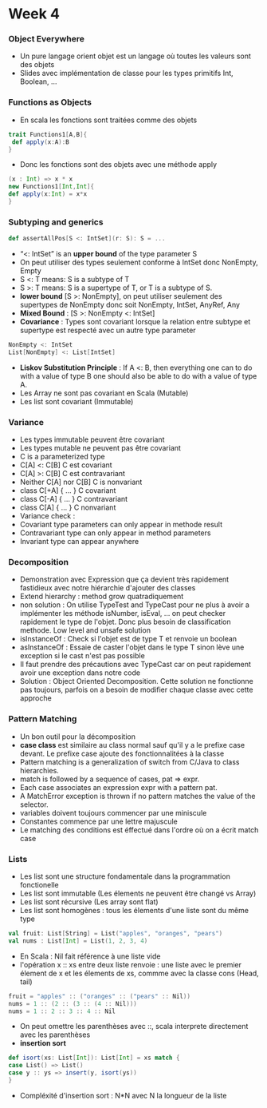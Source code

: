 # Week 4
###
### Object Everywhere

- Un pure langage orient objet est un langage où toutes les valeurs sont des objets
- Slides avec implémentation de classe pour les types primitifs Int, Boolean, ...

### Functions as Objects

- En scala les fonctions sont traitées comme des objets
```scala
trait Functions1[A,B]{
 def apply(x:A):B
}
```
- Donc les fonctions sont des objets avec une méthode apply
```scala
(x : Int) => x * x
new Functions1[Int,Int]{
def apply(x:Int) = x*x
}
```


### Subtyping and generics

```scala
def assertAllPos[S <: IntSet](r: S): S = ...
```
- “<: IntSet” is an **upper bound** of the type parameter S
- On peut utiliser des types seulement conforme à IntSet donc NonEmpty, Empty
- S <: T means: S is a subtype of T
- S >: T means: S is a supertype of T, or T is a subtype of S.
- **lower bound** [S >: NonEmpty], on peut utiliser seulement des supertypes de NonEmpty donc soit
NonEmpty, IntSet, AnyRef, Any
- **Mixed Bound** : [S >: NonEmpty <: IntSet]
- **Covariance** : Types sont covariant lorsque la relation entre subtype et supertype est respecté avec un autre type parameter
```scala
NonEmpty <: IntSet
List[NonEmpty] <: List[IntSet]
```
- **Liskov Substitution Principle** : If A <: B, then everything one can to do with a value of
type B one should also be able to do with a value of type A.
- Les Array ne sont pas covariant en Scala (Mutable)
- Les list sont covariant (Immutable)

### Variance
- Les types immutable peuvent être covariant
- Les types mutable ne peuvent pas être covariant
- C is a parameterized type
- C[A] <: C[B] C est covariant
- C[A] >: C[B] C est contravariant
- Neither C[A] nor C[B] C is nonvariant
- class C[+A] { ... } C covariant
- class C[-A] { ... } C contravariant
- class C[A] { ... } C nonvariant
- Variance check :
- Covariant type parameters can only appear in methode result
- Contravariant type can only appear in method parameters
- Invariant type can appear anywhere

### Decomposition
- Demonstration avec Expression que ça devient très rapidement fastidieux avec notre hiérarchie d'ajouter des classes
- Extend hierarchy : method grow quatradiquement
- non solution : On utilise TypeTest and TypeCast pour ne plus à avoir a implémenter les méthode isNumber, isEval, ... on peut checker rapidement le type de l'objet. Donc plus besoin de classification methode. Low level and unsafe solution
- isInstanceOf : Check si l'objet est de type T et renvoie un boolean
- asInstanceOf : Essaie de caster l'objet dans le type T sinon lève une exception si le cast n'est pas possible
- Il faut prendre des précautions avec TypeCast car on peut rapidement avoir une exception dans notre code
- Solution : Object Oriented Decomposition. Cette solution ne fonctionne pas toujours, parfois on a besoin de modifier chaque classe avec cette approche

### Pattern Matching
- Un bon outil pour la décomposition
- **case class** est similaire au class normal sauf qu'il y a le prefixe case devant. Le prefixe case ajoute des fonctionnalitées à la classe  
- Pattern matching is a generalization of switch from C/Java to class hierarchies.
- match is followed by a sequence of cases, pat => expr.
- Each case associates an expression expr with a pattern pat.
- A MatchError exception is thrown if no pattern matches the value of the selector.
- variables doivent toujours commencer par une miniscule
- Constantes commence par une lettre majuscule
- Le matching des conditions est éffectué dans l'ordre où on a écrit match case

### Lists
- Les list sont une structure fondamentale dans la programmation fonctionelle
- Les list sont immutable (Les élements ne peuvent être changé vs Array)
- Les list sont récursive (Les array sont flat)
- Les list sont homogènes : tous les élements d'une liste sont du même type
```scala
val fruit: List[String] = List("apples", "oranges", "pears")
val nums : List[Int] = List(1, 2, 3, 4)
```
- En Scala : Nil fait référence à une liste vide
- l'opération x :: xs entre deux liste renvoie : une liste avec le premier élement de x  et les élements de xs, commme avec la classe cons (Head, tail)
```scala
fruit = "apples" :: ("oranges" :: ("pears" :: Nil))
nums = 1 :: (2 :: (3 :: (4 :: Nil)))
nums = 1 :: 2 :: 3 :: 4 :: Nil
```
- On peut omettre les parenthèses avec ::, scala interprete directement avec les parenthèses
- **insertion sort**
```scala
def isort(xs: List[Int]): List[Int] = xs match {
case List() => List()
case y :: ys => insert(y, isort(ys))
}
```
- Compléxité d'insertion sort : N*N avec N la longueur de la liste
